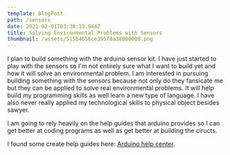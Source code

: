 ```yaml
---
template: BlogPost
path: /sensors
date: 2021-02-01T03:38:13.944Z
title: Solving Environmental Problems with Sensors
thumbnail: /assets/515b4656ce395f8a38000000.png
---
```

I plan to build something with the arduino sensor kit. I have just started to play with the sensors so I'm not entirely sure what I want to build yet and how it will solve an environmental problem. I am interested in pursuing building something with the sensors because not only do they fansicate me but they can be applied to solve real environmental problems. It will help build my programming skills as well learn a new type of language. I have also never really applied my technological skills to physical object besides sawyer. 

I am going to rely heavily on the help guides that arduino provides so I can get better at coding programs  as well as get better at building the ciructs. 

I found some create help guides here: [Arduino help center](https://support.arduino.cc/hc/en-us).
